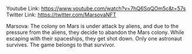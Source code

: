 Youtube Link: https://www.youtube.com/watch?v=7hQ6SqQOm5c&t=57s
Twitter Link: https://twitter.com/MarsovaNFT

Marsova:
The colony on Mars is under attack by aliens, and due to the pressure from the aliens, they decide to abandon the Mars colony. While escaping with their spaceships, they get shot down. Only one astronaut survives. The game belongs to that survivor.
